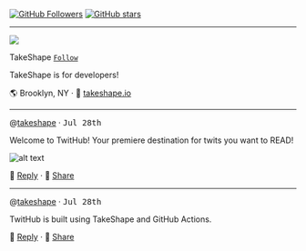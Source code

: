 [![GitHub Followers](https://img.shields.io/github/followers/takeshape?label=Followers&style=for-the-badge)](https://github.com/takeshape?tab=followers) [![GitHub stars](https://img.shields.io/github/stars/takeshape/README?style=for-the-badge)](https://github.com/takeshape?tab=stars)

---

![](https://images.takeshape.io/5fa56f55-d64e-4e56-ae68-1daf93e7fdc3/dev/109353a0-b3e1-4d61-ad63-508eac27fbd3/yoel-peterson-1105776-unsplash.jpg?auto=compress%2Cformat&amp;h=134&amp;mask=ellipse&amp;q=100&amp;w=134)

TakeShape [`Follow`](https://github.com/takeshape?tab=followers)

TakeShape is for developers!

🌎 Brooklyn, NY · 📠 [takeshape.io](https://takeshape.io)



---
<a name="59c4ea1b-68f0-41ba-b00a-a625deb4c2e6"></a>
@[takeshape](https://github.com/takeshape) · <kbd>Jul 28th</kbd>

Welcome to TwitHub! Your premiere destination for twits you want to READ!

![alt text](https://images.takeshape.io/5fa56f55-d64e-4e56-ae68-1daf93e7fdc3/dev/84750f63-fb7a-4789-af52-1439fab79234/marion-michele-330691-unsplash.jpg?auto=compress%2Cformat&amp;fill=blur&amp;fit=fillmax&amp;q=100&amp;w=510)

💬 [Reply](https://github.com/takeshape/README/issues/new?body=Welcome%20to%20TwitHub!%20Your%20premiere%20destination%20for%20twits%20you%20want%20to%20READ!%0A%0A---) · 👏 [Share](https://twitter.com/intent/tweet?url=https%3A%2F%2Fgithub.com%2Ftakeshape/README#user-content-59c4ea1b-68f0-41ba-b00a-a625deb4c2e6)



---
<a name="0c798f22-f217-41a1-bb66-6585a1795c77"></a>
@[takeshape](https://github.com/takeshape) · <kbd>Jul 28th</kbd>

TwitHub is built using TakeShape and GitHub Actions.



💬 [Reply](https://github.com/takeshape/README/issues/new?body=TwitHub%20is%20built%20using%20TakeShape%20and%20GitHub%20Actions.%0A%0A---) · 👏 [Share](https://twitter.com/intent/tweet?url=https%3A%2F%2Fgithub.com%2Ftakeshape/README#user-content-0c798f22-f217-41a1-bb66-6585a1795c77)

